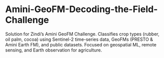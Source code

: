 # Amini-GeoFM-Decoding-the-Field-Challenge
Solution for Zindi’s Amini GeoFM Challenge. Classifies crop types (rubber, oil palm, cocoa) using Sentinel-2 time-series data, GeoFMs (PRESTO &amp; Amini Earth FM), and public datasets. Focused on geospatial ML, remote sensing, and Earth observation for agriculture.
